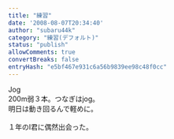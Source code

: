 ```yaml
---
title: "練習"
date: '2008-08-07T20:34:40'
author: "subaru44k"
category: "練習(デフォルト)"
status: "publish"
allowComments: true
convertBreaks: false
entryHash: "e5bf467e931c6a56b9839ee98c48f0cc"
---
```

Jog<br>
200m弱３本。つなぎはjog。<br>
明日は動き回るんで軽めに。<br>
<br>
１年のI君に偶然出会った。
